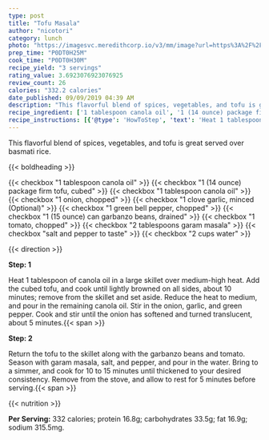 ```yaml
---
type: post
title: "Tofu Masala"
author: "nicotori"
category: lunch
photo: "https://imagesvc.meredithcorp.io/v3/mm/image?url=https%3A%2F%2Fimages.media-allrecipes.com%2Fuserphotos%2F8009799.jpg"
prep_time: "P0DT0H25M"
cook_time: "P0DT0H30M"
recipe_yield: "3 servings"
rating_value: 3.6923076923076925
review_count: 26
calories: "332.2 calories"
date_published: 09/09/2019 04:39 AM
description: "This flavorful blend of spices, vegetables, and tofu is great served over basmati rice."
recipe_ingredient: ['1 tablespoon canola oil', '1 (14 ounce) package firm tofu, cubed', '1 tablespoon canola oil', '1 onion, chopped', '1 clove garlic, minced', '1 green bell pepper, chopped', '1 (15 ounce) can garbanzo beans, drained', '1 tomato, chopped', '2 tablespoons garam masala', 'salt and pepper to taste', '2 cups water']
recipe_instructions: [{'@type': 'HowToStep', 'text': 'Heat 1 tablespoon of canola oil in a large skillet over medium-high heat. Add the cubed tofu, and cook until lightly browned on all sides, about 10 minutes; remove from the skillet and set aside. Reduce the heat to medium, and pour in the remaining canola oil. Stir in the onion, garlic, and green pepper. Cook and stir until the onion has softened and turned translucent, about 5 minutes.\n'}, {'@type': 'HowToStep', 'text': 'Return the tofu to the skillet along with the garbanzo beans and tomato. Season with garam masala, salt, and pepper, and pour in the water. Bring to a simmer, and cook for 10 to 15 minutes until thickened to your desired consistency. Remove from the stove, and allow to rest for 5 minutes before serving.\n'}]
---
```


This flavorful blend of spices, vegetables, and tofu is great served over basmati rice. 

{{< boldheading >}}

{{< checkbox "1 tablespoon canola oil" >}}
{{< checkbox "1 (14 ounce) package firm tofu, cubed" >}}
{{< checkbox "1 tablespoon canola oil" >}}
{{< checkbox "1  onion, chopped" >}}
{{< checkbox "1 clove garlic, minced  (Optional)" >}}
{{< checkbox "1  green bell pepper, chopped" >}}
{{< checkbox "1 (15 ounce) can garbanzo beans, drained" >}}
{{< checkbox "1  tomato, chopped" >}}
{{< checkbox "2 tablespoons garam masala" >}}
{{< checkbox "salt and pepper to taste" >}}
{{< checkbox "2 cups water" >}}


{{< direction >}}

**Step: 1**

Heat 1 tablespoon of canola oil in a large skillet over medium-high heat. Add the cubed tofu, and cook until lightly browned on all sides, about 10 minutes; remove from the skillet and set aside. Reduce the heat to medium, and pour in the remaining canola oil. Stir in the onion, garlic, and green pepper. Cook and stir until the onion has softened and turned translucent, about 5 minutes.{{< span >}}

**Step: 2**

Return the tofu to the skillet along with the garbanzo beans and tomato. Season with garam masala, salt, and pepper, and pour in the water. Bring to a simmer, and cook for 10 to 15 minutes until thickened to your desired consistency. Remove from the stove, and allow to rest for 5 minutes before serving.{{< span >}}

{{< nutrition >}}

**Per Serving:** 332 calories; protein 16.8g; carbohydrates 33.5g; fat 16.9g; sodium 315.5mg.